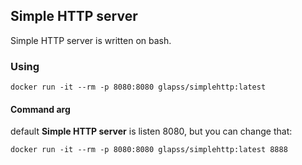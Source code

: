 ## Simple HTTP server 
<p>Simple HTTP server is written on bash.</p>

### Using

```
docker run -it --rm -p 8080:8080 glapss/simplehttp:latest 
```

#### Command arg
default **Simple HTTP server** is listen 8080, but you can change that:

 ```
 docker run -it --rm -p 8080:8080 glapss/simplehttp:latest 8888
 ```